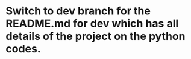 # Switch to dev branch for the README.md for dev which has all details of the project on the python codes.
